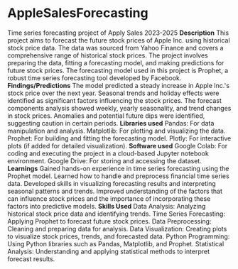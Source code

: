 # AppleSalesForecasting
Time series forecasting project of Apply Sales 2023-2025 
**Description**
This project aims to forecast the future stock prices of Apple Inc. using historical stock price data.
The data was sourced from Yahoo Finance and covers a comprehensive range of historical stock prices.
The project involves preparing the data, fitting a forecasting model, and making predictions for future stock prices.
The forecasting model used in this project is Prophet, a robust time series forecasting tool developed by Facebook.
**Findings/Predictions**
The model predicted a steady increase in Apple Inc.'s stock price over the next year.
Seasonal trends and holiday effects were identified as significant factors influencing the stock prices.
The forecast components analysis showed weekly, yearly seasonality, and trend changes in stock prices.
Anomalies and potential future dips were identified, suggesting caution in certain periods.
**Libraries used**
Pandas: For data manipulation and analysis.
Matplotlib: For plotting and visualizing the data.
Prophet: For building and fitting the forecasting model.
Plotly: For interactive plots (if added for detailed visualization).
**Software used**
Google Colab: For coding and executing the project in a cloud-based Jupyter notebook environment.
Google Drive: For storing and accessing the dataset.
**Learnings**
Gained hands-on experience in time series forecasting using the Prophet model.
Learned how to handle and preprocess financial time series data.
Developed skills in visualizing forecasting results and interpreting seasonal patterns and trends.
Improved understanding of the factors that can influence stock prices and the importance of incorporating these factors into predictive models.
**Skills Used**
Data Analysis: Analyzing historical stock price data and identifying trends.
Time Series Forecasting: Applying Prophet to forecast future stock prices.
Data Preprocessing: Cleaning and preparing data for analysis.
Data Visualization: Creating plots to visualize stock prices, trends, and forecasted data.
Python Programming: Using Python libraries such as Pandas, Matplotlib, and Prophet.
Statistical Analysis: Understanding and applying statistical methods to interpret forecast results.
